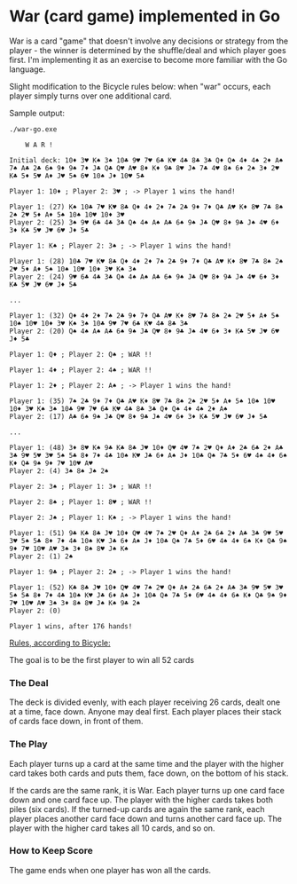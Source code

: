 # War (card game) implemented in Go

War is a card "game" that doesn't involve any decisions or strategy from the player - the winner is determined by the shuffle/deal and which player goes first.  I'm implementing it as an exercise to become more familiar with the Go language.

Slight modification to the Bicycle rules below: when "war" occurs, each player simply turns over one additional card.

Sample output:
```
./war-go.exe

    W A R !

Initial deck: 10♦ 3♥ K♠ 3♠ 10♣ 9♥ 7♥ 6♣ K♥ 4♣ 8♣ 3♣ Q♦ Q♠ 4♦ 4♠ 2♦ A♠ 7♠ A♣ 2♣ 6♠ 9♦ 9♠ 7♦ J♣ Q♣ Q♥ A♥ 8♦ K♦ 9♣ 8♥ J♠ 7♣ 4♥ 8♠ 6♦ 2♠ 3♦ 2♥ K♣ 5♦ 5♥ A♦ J♥ 5♠ 6♥ 10♠ J♦ 10♥ 5♣

Player 1: 10♦ ; Player 2: 3♥ ; -> Player 1 wins the hand!

Player 1: (27) K♠ 10♣ 7♥ K♥ 8♣ Q♦ 4♦ 2♦ 7♠ 2♣ 9♦ 7♦ Q♣ A♥ K♦ 8♥ 7♣ 8♠ 2♠ 2♥ 5♦ A♦ 5♠ 10♠ 10♥ 10♦ 3♥
Player 2: (25) 3♠ 9♥ 6♣ 4♣ 3♣ Q♠ 4♠ A♠ A♣ 6♠ 9♠ J♣ Q♥ 8♦ 9♣ J♠ 4♥ 6♦ 3♦ K♣ 5♥ J♥ 6♥ J♦ 5♣

Player 1: K♠ ; Player 2: 3♠ ; -> Player 1 wins the hand!

Player 1: (28) 10♣ 7♥ K♥ 8♣ Q♦ 4♦ 2♦ 7♠ 2♣ 9♦ 7♦ Q♣ A♥ K♦ 8♥ 7♣ 8♠ 2♠ 2♥ 5♦ A♦ 5♠ 10♠ 10♥ 10♦ 3♥ K♠ 3♠
Player 2: (24) 9♥ 6♣ 4♣ 3♣ Q♠ 4♠ A♠ A♣ 6♠ 9♠ J♣ Q♥ 8♦ 9♣ J♠ 4♥ 6♦ 3♦ K♣ 5♥ J♥ 6♥ J♦ 5♣

...

Player 1: (32) Q♦ 4♦ 2♦ 7♠ 2♣ 9♦ 7♦ Q♣ A♥ K♦ 8♥ 7♣ 8♠ 2♠ 2♥ 5♦ A♦ 5♠ 10♠ 10♥ 10♦ 3♥ K♠ 3♠ 10♣ 9♥ 7♥ 6♣ K♥ 4♣ 8♣ 3♣
Player 2: (20) Q♠ 4♠ A♠ A♣ 6♠ 9♠ J♣ Q♥ 8♦ 9♣ J♠ 4♥ 6♦ 3♦ K♣ 5♥ J♥ 6♥ J♦ 5♣

Player 1: Q♦ ; Player 2: Q♠ ; WAR !!

Player 1: 4♦ ; Player 2: 4♠ ; WAR !!

Player 1: 2♦ ; Player 2: A♠ ; -> Player 1 wins the hand!

Player 1: (35) 7♠ 2♣ 9♦ 7♦ Q♣ A♥ K♦ 8♥ 7♣ 8♠ 2♠ 2♥ 5♦ A♦ 5♠ 10♠ 10♥ 10♦ 3♥ K♠ 3♠ 10♣ 9♥ 7♥ 6♣ K♥ 4♣ 8♣ 3♣ Q♦ Q♠ 4♦ 4♠ 2♦ A♠
Player 2: (17) A♣ 6♠ 9♠ J♣ Q♥ 8♦ 9♣ J♠ 4♥ 6♦ 3♦ K♣ 5♥ J♥ 6♥ J♦ 5♣

...

Player 1: (48) 3♦ 8♥ K♠ 9♣ K♣ 8♣ J♥ 10♦ Q♥ 4♥ 7♠ 2♥ Q♦ A♦ 2♣ 6♣ 2♦ A♣ 3♣ 9♥ 5♥ 3♥ 5♠ 5♣ 8♦ 7♦ 4♣ 10♠ K♥ J♣ 6♦ A♠ J♦ 10♣ Q♠ 7♣ 5♦ 6♥ 4♠ 4♦ 6♠ K♦ Q♣ 9♠ 9♦ 7♥ 10♥ A♥
Player 2: (4) 3♠ 8♠ J♠ 2♠

Player 2: 3♠ ; Player 1: 3♦ ; WAR !!

Player 2: 8♠ ; Player 1: 8♥ ; WAR !!

Player 2: J♠ ; Player 1: K♠ ; -> Player 1 wins the hand!

Player 1: (51) 9♣ K♣ 8♣ J♥ 10♦ Q♥ 4♥ 7♠ 2♥ Q♦ A♦ 2♣ 6♣ 2♦ A♣ 3♣ 9♥ 5♥ 3♥ 5♠ 5♣ 8♦ 7♦ 4♣ 10♠ K♥ J♣ 6♦ A♠ J♦ 10♣ Q♠ 7♣ 5♦ 6♥ 4♠ 4♦ 6♠ K♦ Q♣ 9♠ 9♦ 7♥ 10♥ A♥ 3♠ 3♦ 8♠ 8♥ J♠ K♠
Player 2: (1) 2♠

Player 1: 9♣ ; Player 2: 2♠ ; -> Player 1 wins the hand!

Player 1: (52) K♣ 8♣ J♥ 10♦ Q♥ 4♥ 7♠ 2♥ Q♦ A♦ 2♣ 6♣ 2♦ A♣ 3♣ 9♥ 5♥ 3♥ 5♠ 5♣ 8♦ 7♦ 4♣ 10♠ K♥ J♣ 6♦ A♠ J♦ 10♣ Q♠ 7♣ 5♦ 6♥ 4♠ 4♦ 6♠ K♦ Q♣ 9♠ 9♦ 7♥ 10♥ A♥ 3♠ 3♦ 8♠ 8♥ J♠ K♠ 9♣ 2♠
Player 2: (0)

Player 1 wins, after 176 hands!
```

[Rules, according to Bicycle:](https://bicyclecards.com/how-to-play/war/)

The goal is to be the first player to win all 52 cards

### The Deal

The deck is divided evenly, with each player receiving 26 cards, dealt one at a time, face down. Anyone may deal first. Each player places their stack of cards face down, in front of them.

### The Play

Each player turns up a card at the same time and the player with the higher card takes both cards and puts them, face down, on the bottom of his stack.

If the cards are the same rank, it is War. Each player turns up one card face down and one card face up. The player with the higher cards takes both piles (six cards). If the turned-up cards are again the same rank, each player places another card face down and turns another card face up. The player with the higher card takes all 10 cards, and so on.

### How to Keep Score

The game ends when one player has won all the cards.